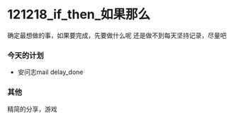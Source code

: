 ﻿121218_if_then_如果那么
========


确定最想做的事，如果要完成，先要做什么呢
还是做不到每天坚持记录，尽量吧


### 今天的计划
* 安问志mail delay_done


### 其他
精简的分享，游戏

